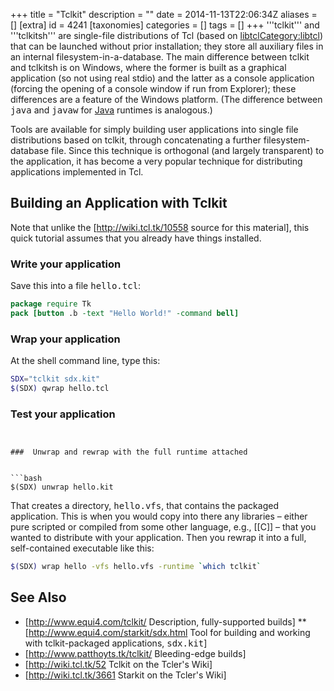 +++
title = "Tclkit"
description = ""
date = 2014-11-13T22:06:34Z
aliases = []
[extra]
id = 4241
[taxonomies]
categories = []
tags = []
+++
'''tclkit''' and '''tclkitsh''' are single-file distributions of Tcl (based on [libtcl](https://rosettacode.org/wiki/libtcl)[Category:libtcl](https://rosettacode.org/wiki/Category:libtcl)) that can be launched without prior installation; they store all auxiliary files in an internal filesystem-in-a-database. The main difference between tclkit and tclkitsh is on Windows, where the former is built as a graphical application (so not using real stdio) and the latter as a console application (forcing the opening of a console window if run from Explorer); these differences are a feature of the Windows platform. (The difference between <tt>java</tt> and <tt>javaw</tt> for [Java](https://rosettacode.org/wiki/Java) runtimes is analogous.)

Tools are available for simply building user applications into single file distributions based on tclkit, through concatenating a further filesystem-database file. Since this technique is orthogonal (and largely transparent) to the application, it has become a very popular technique for distributing applications implemented in Tcl.

## Building an Application with Tclkit
Note that unlike the [http://wiki.tcl.tk/10558 source for this material], this quick tutorial assumes that you already have things installed.


###  Write your application 

Save this into a file <tt>hello.tcl</tt>:

```tcl
package require Tk
pack [button .b -text "Hello World!" -command bell]
```


###  Wrap your application 

At the shell command line, type this:

```bash
SDX="tclkit sdx.kit"
$(SDX) qwrap hello.tcl
```


###  Test your application 


```bash>tclkit hello.kit</lang


###  Unwrap and rewrap with the full runtime attached 


```bash
$(SDX) unwrap hello.kit
```

That creates a directory, <tt>hello.vfs</tt>, that contains the packaged application. This is when you would copy into there any libraries – either pure scripted or compiled from some other language, e.g., [[C]] – that you wanted to distribute with your application. Then you rewrap it into a full, self-contained executable like this:

```bash
$(SDX) wrap hello -vfs hello.vfs -runtime `which tclkit`
```


## See Also
* [http://www.equi4.com/tclkit/ Description, fully-supported builds]
** [http://www.equi4.com/starkit/sdx.html Tool for building and working with tclkit-packaged applications, <tt>sdx.kit</tt>]
* [http://www.patthoyts.tk/tclkit/ Bleeding-edge builds]
* [http://wiki.tcl.tk/52 Tclkit on the Tcler's Wiki]
* [http://wiki.tcl.tk/3661 Starkit on the Tcler's Wiki]
